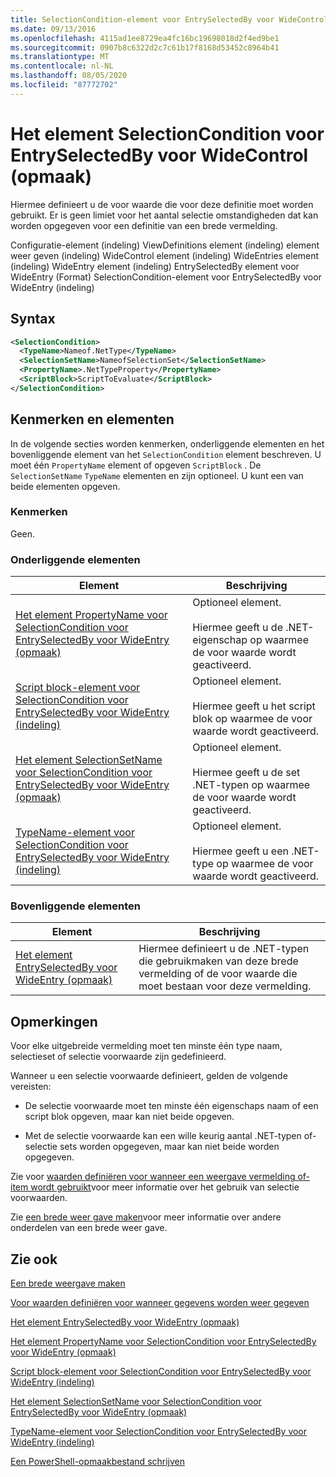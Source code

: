 ```yaml
---
title: SelectionCondition-element voor EntrySelectedBy voor WideControl (indeling) | Microsoft Docs
ms.date: 09/13/2016
ms.openlocfilehash: 4115ad1ee8729ea4fc16bc19698018d2f4ed9be1
ms.sourcegitcommit: 0907b8c6322d2c7c61b17f8168d53452c8964b41
ms.translationtype: MT
ms.contentlocale: nl-NL
ms.lasthandoff: 08/05/2020
ms.locfileid: "87772702"
---
```

# <a name="selectioncondition-element-for-entryselectedby-for-widecontrol-format"></a>Het element SelectionCondition voor EntrySelectedBy voor WideControl (opmaak)

Hiermee definieert u de voor waarde die voor deze definitie moet worden gebruikt. Er is geen limiet voor het aantal selectie omstandigheden dat kan worden opgegeven voor een definitie van een brede vermelding.

Configuratie-element (indeling) ViewDefinitions element (indeling) element weer geven (indeling) WideControl element (indeling) WideEntries element (indeling) WideEntry element (indeling) EntrySelectedBy element voor WideEntry (Format) SelectionCondition-element voor EntrySelectedBy voor WideEntry (indeling)

## <a name="syntax"></a>Syntax

```xml
<SelectionCondition>
  <TypeName>Nameof.NetType</TypeName>
  <SelectionSetName>NameofSelectionSet</SelectionSetName>
  <PropertyName>.NetTypeProperty</PropertyName>
  <ScriptBlock>ScriptToEvaluate</ScriptBlock>
</SelectionCondition>
```

## <a name="attributes-and-elements"></a>Kenmerken en elementen

In de volgende secties worden kenmerken, onderliggende elementen en het bovenliggende element van het `SelectionCondition` element beschreven. U moet één `PropertyName` element of opgeven `ScriptBlock` . De `SelectionSetName` `TypeName` elementen en zijn optioneel. U kunt een van beide elementen opgeven.

### <a name="attributes"></a>Kenmerken

Geen.

### <a name="child-elements"></a>Onderliggende elementen

|Element|Beschrijving|
|-------------|-----------------|
|[Het element PropertyName voor SelectionCondition voor EntrySelectedBy voor WideEntry (opmaak)](./propertyname-element-for-selectioncondition-for-entryselectedby-for-wideentry-format.md)|Optioneel element.<br /><br /> Hiermee geeft u de .NET-eigenschap op waarmee de voor waarde wordt geactiveerd.|
|[Script block-element voor SelectionCondition voor EntrySelectedBy voor WideEntry (indeling)](./scriptblock-element-for-selectioncondition-for-entryselectedby-for-widecontrol-format.md)|Optioneel element.<br /><br /> Hiermee geeft u het script blok op waarmee de voor waarde wordt geactiveerd.|
|[Het element SelectionSetName voor SelectionCondition voor EntrySelectedBy voor WideEntry (opmaak)](./selectionsetname-element-for-selectioncondition-for-entryselectedby-for-wideentry-format.md)|Optioneel element.<br /><br /> Hiermee geeft u de set .NET-typen op waarmee de voor waarde wordt geactiveerd.|
|[TypeName-element voor SelectionCondition voor EntrySelectedBy voor WideEntry (indeling)](./typename-element-for-selectioncondition-for-entryselectedby-for-widecontrol-format.md)|Optioneel element.<br /><br /> Hiermee geeft u een .NET-type op waarmee de voor waarde wordt geactiveerd.|

### <a name="parent-elements"></a>Bovenliggende elementen

|Element|Beschrijving|
|-------------|-----------------|
|[Het element EntrySelectedBy voor WideEntry (opmaak)](./entryselectedby-element-for-wideentry-format.md)|Hiermee definieert u de .NET-typen die gebruikmaken van deze brede vermelding of de voor waarde die moet bestaan voor deze vermelding.|

## <a name="remarks"></a>Opmerkingen

Voor elke uitgebreide vermelding moet ten minste één type naam, selectieset of selectie voorwaarde zijn gedefinieerd.

Wanneer u een selectie voorwaarde definieert, gelden de volgende vereisten:

- De selectie voorwaarde moet ten minste één eigenschaps naam of een script blok opgeven, maar kan niet beide opgeven.

- Met de selectie voorwaarde kan een wille keurig aantal .NET-typen of-selectie sets worden opgegeven, maar kan niet beide worden opgegeven.

Zie voor [waarden definiëren voor wanneer een weergave vermelding of-item wordt gebruikt](./defining-conditions-for-displaying-data.md)voor meer informatie over het gebruik van selectie voorwaarden.

Zie [een brede weer gave maken](./creating-a-wide-view.md)voor meer informatie over andere onderdelen van een brede weer gave.

## <a name="see-also"></a>Zie ook

[Een brede weergave maken](./creating-a-wide-view.md)

[Voor waarden definiëren voor wanneer gegevens worden weer gegeven](./defining-conditions-for-displaying-data.md)

[Het element EntrySelectedBy voor WideEntry (opmaak)](./entryselectedby-element-for-wideentry-format.md)

[Het element PropertyName voor SelectionCondition voor EntrySelectedBy voor WideEntry (opmaak)](./propertyname-element-for-selectioncondition-for-entryselectedby-for-wideentry-format.md)

[Script block-element voor SelectionCondition voor EntrySelectedBy voor WideEntry (indeling)](./scriptblock-element-for-selectioncondition-for-entryselectedby-for-widecontrol-format.md)

[Het element SelectionSetName voor SelectionCondition voor EntrySelectedBy voor WideEntry (opmaak)](./selectionsetname-element-for-selectioncondition-for-entryselectedby-for-wideentry-format.md)

[TypeName-element voor SelectionCondition voor EntrySelectedBy voor WideEntry (indeling)](./typename-element-for-selectioncondition-for-entryselectedby-for-widecontrol-format.md)

[Een PowerShell-opmaakbestand schrijven](./writing-a-powershell-formatting-file.md)
